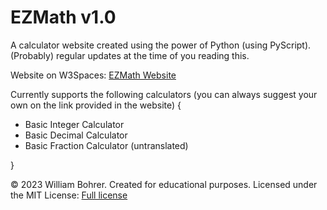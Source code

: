 # EZMath v1.0

A calculator website created using the power of Python (using PyScript). (Probably) regular updates at the time of you reading this.

Website on W3Spaces: <a href="https://ez-math.w3spaces.com/">EZMath Website</a>

Currently supports the following calculators (you can always suggest your own on the link provided in the website) {
- Basic Integer Calculator
- Basic Decimal Calculator
- Basic Fraction Calculator (untranslated)

}

© 2023 William Bohrer. Created for educational purposes. Licensed under the MIT License: <a href="https://github.com/wbohrer28/ezmath/blob/main/LICENSE">Full license</a>
